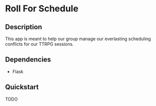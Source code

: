 # Roll For Schedule

## Description

This app is meant to help our group manage our everlasting scheduling conflicts for our TTRPG sessions.

## Dependencies
- Flask

## Quickstart
TODO

